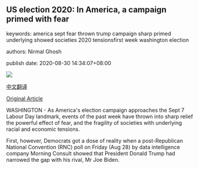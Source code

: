 ## US election 2020: In America, a campaign primed with fear

keywords: america sept fear thrown trump campaign sharp primed underlying showed societies 2020 tensionsfirst week washington election

authors: Nirmal Ghosh

publish date: 2020-08-30 14:34:07+08:00

![](https://www.straitstimes.com/sites/all/themes/custom/bootdemo/images/facebook_default_pic.jpg)

[中文翻译](US%20election%202020%3A%20In%20America%2C%20a%20campaign%20primed%20with%20fear_zh.md)

[Original Article](https://www.straitstimes.com/world/united-states/us-election-2020-in-america-a-campaign-primed-with-fear)

WASHINGTON - As America's election campaign approaches the Sept 7 Labour Day landmark, events of the past week have thrown into sharp relief the powerful effect of fear, and the fragility of societies with underlying racial and economic tensions.

First, however, Democrats got a dose of reality when a post-Republican National Convention (RNC) poll on Friday (Aug 28) by data intelligence company Morning Consult showed that President Donald Trump had narrowed the gap with his rival, Mr Joe Biden.